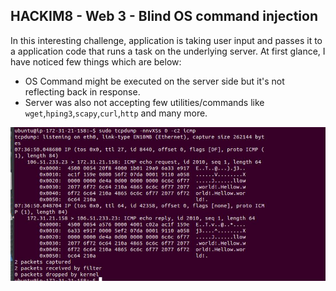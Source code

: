 ## HACKIM8 - Web 3 - Blind OS command injection

In this interesting challenge, application is taking user input and passes it to a application code that runs a task on the underlying server. At first glance, I have noticed few things which are below: 

- OS Command might be executed on the server side but it's not reflecting back in response. 
- Server was also not accepting few utilities/commands like `wget`,`hping3`,`scapy`,`curl`,`http` and many more. 

![Alt text](../images/packet.png "Optional Title")
